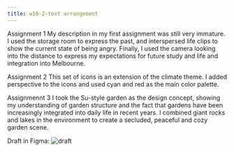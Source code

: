 ```yaml
---
title: w10-2-text arrangement
---
```

Assignment 1
My description in my first assignment was still very immature.
I used the storage room to express the past, and interspersed life clips to show the current state of being angry. Finally, I used the camera looking into the distance to express my expectations for future study and life and integration into Melbourne.

Assignment 2
This set of icons is an extension of the climate theme. I added perspective to the icons and used cyan and red as the main color palette.

Assignmennt 3
I took the Su-style garden as the design concept, showing my understanding of garden structure and the fact that gardens have been increasingly integrated into daily life in recent years. I combined giant rocks and lakes in the environment to create a secluded, peaceful and cozy garden scene.

Draft in Figma:
![draft](/w10/frame1.png)
